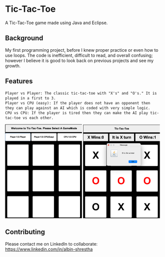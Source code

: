 # Tic-Tac-Toe

A Tic-Tac-Toe game made using Java and Eclipse.

## Background

My first programming project, before I knew proper practice or even how to use loops. The code is inefficient, difficult to read, and overall confusing; however I believe it is good to look back on previous projects and see my growth. 

## Features
```
Player vs Player: The classic tic-tac-toe with "X's" and "O's." It is played in a first to 3.
Player vs CPU (easy): If the player does not have an opponent then they can play against an AI which is coded with very simple logic. 
CPU vs CPU: If the player is tired then they can make the AI play tic-tac-toe vs each other. 
```
<img src="https://github.com/Albisourous/tictactoe/blob/main/tictactoe.png" alt="lock" width="250"/>
<img src="https://github.com/Albisourous/tictactoe/blob/main/win.png" alt="lock" width="250"/>



## Contributing

Please contact me on LinkedIn to collaborate: https://www.linkedin.com/in/albin-shrestha
